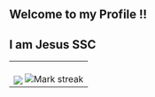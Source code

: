## Welcome to my Profile !!
## I am Jesus SSC

<!--- stats & Trophy (start) -->
   
  <!--- stats (start) -->
<table align="center">
<tr border="none">
<td >
  <br>
  <img  align="center"  src="https://github-readme-stats.anuraghazra1.vercel.app/api/top-langs/?username=JesusSantiago31&theme=dark&hide_border=false&no-bg=true&no-frame=true&langs_count=10"/>
  
  
  <img  title="🔥 Get streak stats for your profile at git.io/streak-stats" alt="Mark streak" src="https://github-readme-streak-stats.herokuapp.com/?user=JesusSantiago31&theme=dark&hide_border=false" /> 

  </br>
</td>
<!--
**JesusSantiago31/JesusSantiago31** is a ✨ _special_ ✨ repository because its `README.md` (this file) appears on your GitHub profile.

Here are some ideas to get you started:

- 🔭 I’m currently working on ...
- 🌱 I’m currently learning ...
- 👯 I’m looking to collaborate on ...
- 🤔 I’m looking for help with ...
- 💬 Ask me about ...
- 📫 How to reach me: ...
- 😄 Pronouns: ...
- ⚡ Fun fact: ...
-->
